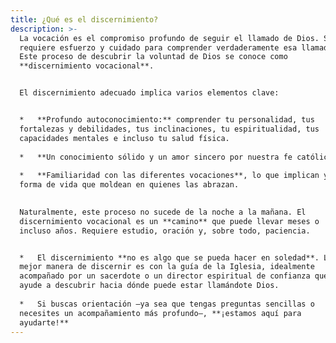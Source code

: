 ```yaml
---
title: ¿Qué es el discernimiento?
description: >-
  La vocación es el compromiso profundo de seguir el llamado de Dios. Se
  requiere esfuerzo y cuidado para comprender verdaderamente esa llamada.
  Este proceso de descubrir la voluntad de Dios se conoce como
  **discernimiento vocacional**.


  El discernimiento adecuado implica varios elementos clave:


  *   **Profundo autoconocimiento:** comprender tu personalidad, tus
  fortalezas y debilidades, tus inclinaciones, tu espiritualidad, tus
  capacidades mentales e incluso tu salud física.
      
  *   **Un conocimiento sólido y un amor sincero por nuestra fe católica.**
      
  *   **Familiaridad con las diferentes vocaciones**, lo que implican y la
  forma de vida que moldean en quienes las abrazan.
      

  Naturalmente, este proceso no sucede de la noche a la mañana. El
  discernimiento vocacional es un **camino** que puede llevar meses o
  incluso años. Requiere estudio, oración y, sobre todo, paciencia.


  *   El discernimiento **no es algo que se pueda hacer en soledad**. La
  mejor manera de discernir es con la guía de la Iglesia, idealmente
  acompañado por un sacerdote o un director espiritual de confianza que te
  ayude a descubrir hacia dónde puede estar llamándote Dios.
      
  *   Si buscas orientación —ya sea que tengas preguntas sencillas o
  necesites un acompañamiento más profundo—, **¡estamos aquí para
  ayudarte!**
---
```

